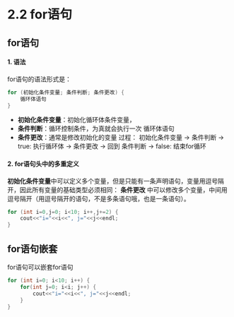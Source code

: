# 2.2 for语句

## for语句

#### 1. 语法

for语句的语法形式是：

```c++ {.line-numbers}
for (初始化条件变量; 条件判断; 条件更改) {
    循环体语句
}
```

* **初始化条件变量**：初始化循环体条件变量，
* **条件判断**：循环控制条件，为真就会执行一次 循环体语句
* **条件更改**：通常是修改初始化的变量
  过程： 初始化条件变量 ->  条件判断 ->  true: 执行循环体  -> 条件更改 -> 回到 条件判断
                                   -> false: 结束for循环

#### 2. for语句头中的多重定义

**初始化条件变量**中可以定义多个变量，但是只能有一条声明语句，变量用逗号隔开，因此所有变量的基础类型必须相同：
**条件更改** 中可以修改多个变量，中间用逗号隔开（用逗号隔开的语句，不是多条语句哦，也是一条语句）。
```c++ {.line-numbers}
for (int i=0,j=0; i<10; i++,j+=2) {
    cout<<"i="<<i<<", j="<<j<<endl;
}
```

## for语句嵌套

for语句可以嵌套for语句
```c++ {.line-numbers}
for (int i=0; i<10; i++) {
    for(int j=0; i<i; j++) {
        cout<<"i="<<i<<", j="<<j<<endl;
    }
}
```